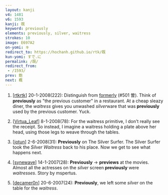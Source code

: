 ```yaml
---
layout: kanji
v4: 1481
v6: 1593
kanji: 既
keyword: previously
elements: previously, silver, waitress
strokes: 10
image: E697A2
on-yomi: キ
redirect_to: https://hochanh.github.io/rtk/既
kun-yomi: すで.に
permalink: /既/
redirect_from:
 - /1593/
prev: 飽
next: 概
---
```


1) [<a href="http://kanji.koohii.com/profile/rtkrtk">rtkrtk</a>] 20-1-2008(222): Distinguish from <a href="../v4/501.html">formerly</a> (#501 曽). Think of<strong> previously</strong> as &quot;the previous customer&quot; in a restaurant. At a cheap sleazy diner, the <em>waitress</em> gives you unwashed <em>silver</em>ware that was<strong> previously</strong> used by the previous customer. Yuck.

2) [<a href="http://kanji.koohii.com/profile/Virtua_Leaf">Virtua_Leaf</a>] 8-1-2008(78): For the waitress primitive, I don&#039;t really see the receipt. So instead, I imagine a waitress holding a plate above her head, using those legs to weave through the tables.

3) [<a href="http://kanji.koohii.com/profile/jotun">jotun</a>] 2-6-2008(31): <strong>Previously</strong> on The Silver Surfer. The Silver Surfer took the <em>Silver Waitress</em> back to his place. Now we get to see what happens next.

4) [<a href="http://kanji.koohii.com/profile/synewave">synewave</a>] 14-1-2007(28): <strong>Previously</strong> -&gt; <strong>previews</strong> at the movies. Almost all the actresses on the <em>silver</em> screen<strong> previously</strong> were <em>waitresses</em>. Story by mspertus.

5) [<a href="http://kanji.koohii.com/profile/decamer0n">decamer0n</a>] 20-6-2007(24): <strong>Previously</strong>, we left some <em>silver</em> on the table for the <em>waitress</em>.

